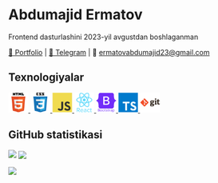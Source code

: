# Abdumajid Ermatov

Frontend dasturlashini 2023-yil avgustdan boshlaganman

[💼 Portfolio](https://abdulmajid) | [💬 Telegram](https://t.me/teacher_abdumalik) | 📧 ermatovabdumajid23@gmail.com


## Texnologiyalar

<p align="left">
  <a href="https://www.w3.org/html/" target="_blank" rel="noreferrer">
    <img src="https://raw.githubusercontent.com/devicons/devicon/master/icons/html5/html5-original-wordmark.svg" alt="HTML5" width="40" height="40" />
  </a>
  <a href="https://www.w3schools.com/css/" target="_blank" rel="noreferrer">
    <img src="https://raw.githubusercontent.com/devicons/devicon/master/icons/css3/css3-original-wordmark.svg" alt="CSS3" width="40" height="40" />
  </a>
  <a href="https://developer.mozilla.org/en-US/docs/Web/JavaScript" target="_blank" rel="noreferrer">
    <img src="https://raw.githubusercontent.com/devicons/devicon/master/icons/javascript/javascript-original.svg" alt="JavaScript" width="40" height="40" />
  </a>
  <a href="https://reactjs.org/" target="_blank" rel="noreferrer">
    <img src="https://raw.githubusercontent.com/devicons/devicon/master/icons/react/react-original-wordmark.svg" alt="React" width="40" height="40" />
  </a>
  <a href="https://getbootstrap.com/" target="_blank" rel="noreferrer">
    <img src="https://raw.githubusercontent.com/devicons/devicon/master/icons/bootstrap/bootstrap-plain-wordmark.svg" alt="Bootstrap" width="40" height="40" />
  </a>
  <a href="https://www.typescriptlang.org/" target="_blank" rel="noreferrer">
    <img src="https://raw.githubusercontent.com/devicons/devicon/master/icons/typescript/typescript-original.svg" alt="TypeScript" width="40" height="40" />
  </a>
  <a href="https://git-scm.com/" target="_blank" rel="noreferrer">
    <img src="https://raw.githubusercontent.com/devicons/devicon/master/icons/git/git-original-wordmark.svg" alt="Git" width="40" height="40" />
  </a>
</p>


## GitHub statistikasi
<p><img align="left" src="https://github-readme-stats.vercel.app/api/top-langs?username=ermatov-abdulmajid&show_icons=true&locale=en&layout=compact" ermatov-abdulmajid" /></p>

<p>&nbsp;<img align="center" src="https://github-readme-stats.vercel.app/api?username=ermatov-abdulmajid&show_icons=true&locale=en" ermatov-abdulmajid" /></p>

<p><img align="center" src="https://github-readme-streak-stats.herokuapp.com/?user=ermatov-abdulmajid&" ermatov-abdulmajid" /></p>
